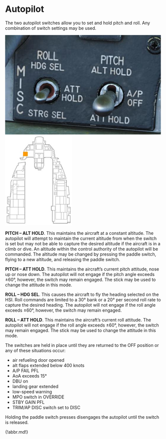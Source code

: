 # Autopilot

The two autopilot switches allow you to set and hold pitch and roll. Any combination of switch settings may be
used.

![](img/img-096-405.jpg)
![](img/img-96-1-screen.jpg)

**PITCH – ALT HOLD**. This maintains the aircraft at a constant altitude. The autopilot will attempt to maintain the
current altitude from when the switch is set but may not be able to capture the desired altitude if the aircraft is in
a climb or dive. An altitude within the control authority of the autopilot will be commanded. The altitude may be
changed by pressing the paddle switch, flying to a new altitude, and releasing the paddle switch.

**PITCH – ATT HOLD**. This maintains the aircraft’s current pitch attitude, nose up or nose down. The autopilot
will not engage if the pitch angle exceeds ±60°, however, the switch may remain engaged. The stick may be
used to change the attitude in this mode.

**ROLL – HDG SEL**. This causes the aircraft to fly the heading selected on the HSI. Roll commands are limited
to a 30° bank or a 20° per second roll rate to capture the desired heading. The autopilot will not engage if the
roll angle exceeds ±60°, however, the switch may remain engaged.

**ROLL – ATT HOLD**. This maintains the aircraft’s current roll attitude. The autopilot will not engage if the roll
angle exceeds ±60°, however, the switch may remain engaged. The stick may be used to change the attitude in
this mode.

The switches are held in place until they are returned to the OFF position or any of these situations occur:

- air refueling door opened
- alt flaps extended below 400 knots
- A/P FAIL PFL
- AoA exceeds 15°
- DBU on
- landing gear extended
- low-speed warning
- MPO switch in OVERRIDE
- STBY GAIN PFL
- TRIM/AP DISC switch set to DISC

Holding the paddle switch presses disengages the autopilot until the switch is released.



{!abbr.md!}
